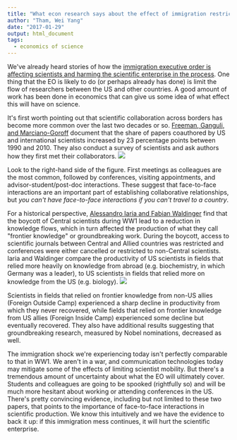 ```yaml
---
title: "What econ research says about the effect of immigration restrictions on science"
author: "Tham, Wei Yang"
date: "2017-01-29"
output: html_document
tags:
  - economics of science
---
```




We've already heard stories of how the [immigration executive order is affecting scientists and harming the scientific enterprise in the process](https://www.theatlantic.com/science/archive/2017/01/trumps-immigration-ban-is-already-harming-americas-scientistsand-its-science/514859/). One thing that the EO is likely to do (or perhaps already has done) is limit the flow of researchers between the US and other countries. A good amount of work has been done in economics that can give us some idea of what effect this will have on science. 

It's first worth pointing out that scientific collaboration across borders has become more common over the last two decades or so. [Freeman, Ganguli, and Marciano-Goroff](http://www.nber.org/papers/w19819) document that the share of papers coauthored by US and international scientists increased by 23 percentage points between 1990 and 2010. They also conduct a survey of scientists and ask authors how they first met their collaborators. ![][fgm-howmet]

[fgm-howmet]: https://weiyangtham.github.io/images/fgm-fig4.png

Look to the right-hand side of the figure. First meetings as colleagues are the most common, followed by conferences, visiting appointments, and advisor-student/post-doc interactions. These suggest that face-to-face interactions are an important part of establishing collaborative relationships, but *you can't have face-to-face interactions if you can't travel to a country*. 

For a historical perspective, [Alessandro Iaria and Fabian Waldinger](http://media.wix.com/ugd/0d0a02_8154f22662b544e49e30c02cbf026266.pdf) find that the boycott of Central scientists during WW1 lead to a reduction in knowledge flows, which in turn affected the production of what they call "frontier knowledge" or groundbreaking work. During the boycott, access to scientific journals between Central and Allied countries was restricted and conferences were either cancelled or restricted to non-Central scientists. Iaria and Waldinger compare the productivity of US scientists in fields that relied more heavily on knowledge from abroad (e.g. biochemistry, in which Germany was a leader), to US scientists in fields that relied more on knowledge from the US (e.g. biology). ![][iw-fig11]

[iw-fig11]: https://weiyangtham.github.io/images/iaria-waldinger-fig11.png

Scientists in fields that relied on frontier knowledge from non-US allies (Foreign Outside Camp) experienced a sharp decline in productivity from which they never recovered, while fields that relied on frontier knowledge from US allies (Foreign Inside Camp) experienced some decline but eventually recovered. They also have additional results suggesting that groundbreaking research, measured by Nobel nominations, decreased as well. 

The immigration shock we're experiencing today isn't perfectly comparable to that in WW1. We aren't in a war, and communication technologies today may mitigate some of the effects of limiting scientist mobility. But there's a tremendous amount of uncertainty about what the EO will ultimately cover. Students and colleagues are going to be spooked (rightfully so) and will be much more hesitant about working or attending conferences in the US. There's pretty convincing evidence, including but not limited to these two papers, that points to the importance of face-to-face interactions in scientific production. We know this intuitively and we have the evidence to back it up: if this immigration mess continues, it will hurt the scientific enterprise.








